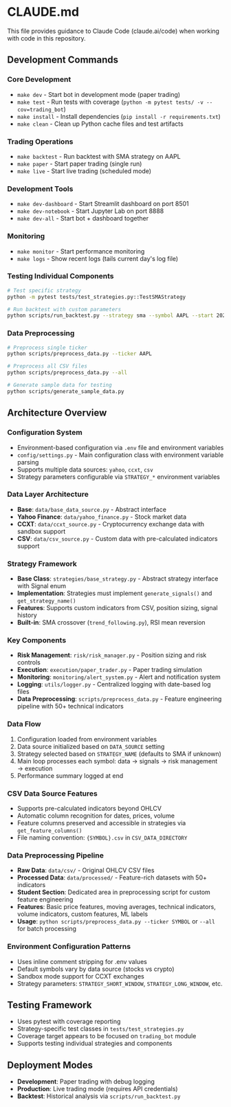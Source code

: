 # CLAUDE.md

This file provides guidance to Claude Code (claude.ai/code) when working with code in this repository.

## Development Commands

### Core Development
- `make dev` - Start bot in development mode (paper trading)
- `make test` - Run tests with coverage (`python -m pytest tests/ -v --cov=trading_bot`)
- `make install` - Install dependencies (`pip install -r requirements.txt`)
- `make clean` - Clean up Python cache files and test artifacts

### Trading Operations
- `make backtest` - Run backtest with SMA strategy on AAPL
- `make paper` - Start paper trading (single run)
- `make live` - Start live trading (scheduled mode)

### Development Tools
- `make dev-dashboard` - Start Streamlit dashboard on port 8501
- `make dev-notebook` - Start Jupyter Lab on port 8888
- `make dev-all` - Start bot + dashboard together

### Monitoring
- `make monitor` - Start performance monitoring
- `make logs` - Show recent logs (tails current day's log file)

### Testing Individual Components
```bash
# Test specific strategy
python -m pytest tests/test_strategies.py::TestSMAStrategy

# Run backtest with custom parameters
python scripts/run_backtest.py --strategy sma --symbol AAPL --start 2022-01-01 --end 2023-12-31
```

### Data Preprocessing
```bash
# Preprocess single ticker
python scripts/preprocess_data.py --ticker AAPL

# Preprocess all CSV files
python scripts/preprocess_data.py --all

# Generate sample data for testing
python scripts/generate_sample_data.py
```

## Architecture Overview

### Configuration System
- Environment-based configuration via `.env` file and environment variables
- `config/settings.py` - Main configuration class with environment variable parsing
- Supports multiple data sources: `yahoo`, `ccxt`, `csv`
- Strategy parameters configurable via `STRATEGY_*` environment variables

### Data Layer Architecture
- **Base**: `data/base_data_source.py` - Abstract interface
- **Yahoo Finance**: `data/yahoo_finance.py` - Stock market data
- **CCXT**: `data/ccxt_source.py` - Cryptocurrency exchange data with sandbox support
- **CSV**: `data/csv_source.py` - Custom data with pre-calculated indicators support

### Strategy Framework
- **Base Class**: `strategies/base_strategy.py` - Abstract strategy interface with Signal enum
- **Implementation**: Strategies must implement `generate_signals()` and `get_strategy_name()`
- **Features**: Supports custom indicators from CSV, position sizing, signal history
- **Built-in**: SMA crossover (`trend_following.py`), RSI mean reversion

### Key Components
- **Risk Management**: `risk/risk_manager.py` - Position sizing and risk controls
- **Execution**: `execution/paper_trader.py` - Paper trading simulation
- **Monitoring**: `monitoring/alert_system.py` - Alert and notification system
- **Logging**: `utils/logger.py` - Centralized logging with date-based log files
- **Data Preprocessing**: `scripts/preprocess_data.py` - Feature engineering pipeline with 50+ technical indicators

### Data Flow
1. Configuration loaded from environment variables
2. Data source initialized based on `DATA_SOURCE` setting
3. Strategy selected based on `STRATEGY_NAME` (defaults to SMA if unknown)
4. Main loop processes each symbol: data → signals → risk management → execution
5. Performance summary logged at end

### CSV Data Source Features
- Supports pre-calculated indicators beyond OHLCV
- Automatic column recognition for dates, prices, volume
- Feature columns preserved and accessible in strategies via `get_feature_columns()`
- File naming convention: `{SYMBOL}.csv` in `CSV_DATA_DIRECTORY`

### Data Preprocessing Pipeline
- **Raw Data**: `data/csv/` - Original OHLCV CSV files
- **Processed Data**: `data/processed/` - Feature-rich datasets with 50+ indicators
- **Student Section**: Dedicated area in preprocessing script for custom feature engineering
- **Features**: Basic price features, moving averages, technical indicators, volume indicators, custom features, ML labels
- **Usage**: `python scripts/preprocess_data.py --ticker SYMBOL` or `--all` for batch processing

### Environment Configuration Patterns
- Uses inline comment stripping for .env values
- Default symbols vary by data source (stocks vs crypto)
- Sandbox mode support for CCXT exchanges
- Strategy parameters: `STRATEGY_SHORT_WINDOW`, `STRATEGY_LONG_WINDOW`, etc.

## Testing Framework
- Uses pytest with coverage reporting
- Strategy-specific test classes in `tests/test_strategies.py`
- Coverage target appears to be focused on `trading_bot` module
- Supports testing individual strategies and components

## Deployment Modes
- **Development**: Paper trading with debug logging
- **Production**: Live trading mode (requires API credentials)
- **Backtest**: Historical analysis via `scripts/run_backtest.py`